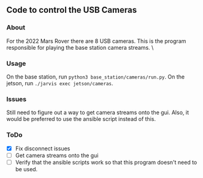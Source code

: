 Code to control the USB Cameras
----

### About
For the 2022 Mars Rover there are 8 USB cameras. This is the program \
responsible for playing the base station camera streams. \

### Usage 
On the base station, run `python3 base_station/cameras/run.py`. On the jetson, run `./jarvis exec jetson/cameras`.

### Issues
Still need to figure out a way to get camera streams onto the gui. Also, it would be preferred to use the ansible script instead of this.

### ToDo 

- [X] Fix disconnect issues
- [ ] Get camera streams onto the gui
- [ ] Verify that the ansible scripts work so that this program doesn't need to be used.
